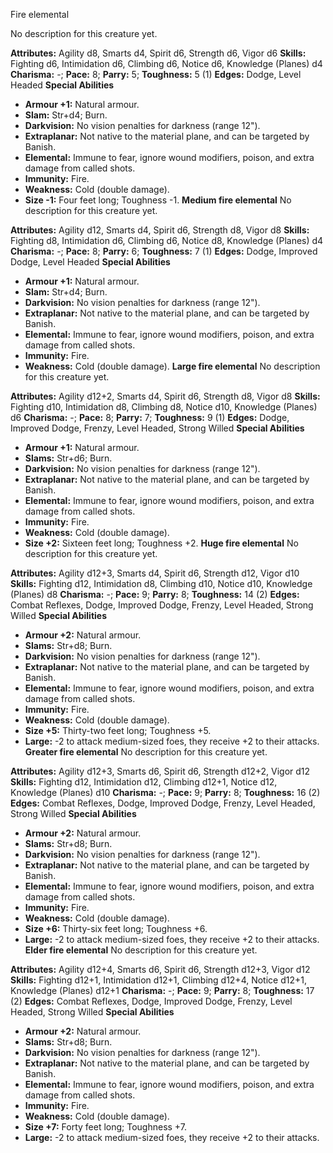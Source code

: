 Fire elemental

No description for this creature yet.

**Attributes:** Agility d8, Smarts d4, Spirit d6, Strength d6, Vigor d6
**Skills:** Fighting d6, Intimidation d6, Climbing d6, Notice d6,
Knowledge (Planes) d4
**Charisma:** -; **Pace:** 8; **Parry:** 5; **Toughness:** 5 (1)
**Edges:** Dodge, Level Headed
**Special Abilities**
- **Armour +1:** Natural armour.
- **Slam:** Str+d4; Burn.
- **Darkvision:** No vision penalties for darkness (range 12").
- **Extraplanar:** Not native to the material plane, and can be targeted
by Banish.
- **Elemental:** Immune to fear, ignore wound modifiers, poison, and
extra damage from called shots.
- **Immunity:** Fire.
- **Weakness:** Cold (double damage).
- **Size -1:** Four feet long; Toughness -1.
**Medium fire elemental**
No description for this creature yet.

**Attributes:** Agility d12, Smarts d4, Spirit d6, Strength d8, Vigor
d8
**Skills:** Fighting d8, Intimidation d6, Climbing d6, Notice d8,
Knowledge (Planes) d4
**Charisma:** -; **Pace:** 8; **Parry:** 6; **Toughness:** 7 (1)
**Edges:** Dodge, Improved Dodge, Level Headed
**Special Abilities**
- **Armour +1:** Natural armour.
- **Slam:** Str+d4; Burn.
- **Darkvision:** No vision penalties for darkness (range 12").
- **Extraplanar:** Not native to the material plane, and can be targeted
by Banish.
- **Elemental:** Immune to fear, ignore wound modifiers, poison, and
extra damage from called shots.
- **Immunity:** Fire.
- **Weakness:** Cold (double damage).
**Large fire elemental**
No description for this creature yet.

**Attributes:** Agility d12+2, Smarts d4, Spirit d6, Strength d8, Vigor
d8
**Skills:** Fighting d10, Intimidation d8, Climbing d8, Notice d10,
Knowledge (Planes) d6
**Charisma:** -; **Pace:** 8; **Parry:** 7; **Toughness:** 9 (1)
**Edges:** Dodge, Improved Dodge, Frenzy, Level Headed, Strong Willed
**Special Abilities**
- **Armour +1:** Natural armour.
- **Slams:** Str+d6; Burn.
- **Darkvision:** No vision penalties for darkness (range 12").
- **Extraplanar:** Not native to the material plane, and can be targeted
by Banish.
- **Elemental:** Immune to fear, ignore wound modifiers, poison, and
extra damage from called shots.
- **Immunity:** Fire.
- **Weakness:** Cold (double damage).
- **Size +2:** Sixteen feet long; Toughness +2.
**Huge fire elemental**
No description for this creature yet.

**Attributes:** Agility d12+3, Smarts d4, Spirit d6, Strength d12, Vigor
d10
**Skills:** Fighting d12, Intimidation d8, Climbing d10, Notice d10,
Knowledge (Planes) d8
**Charisma:** -; **Pace:** 9; **Parry:** 8; **Toughness:** 14 (2)
**Edges:** Combat Reflexes, Dodge, Improved Dodge, Frenzy, Level Headed,
Strong Willed
**Special Abilities**
- **Armour +2:** Natural armour.
- **Slams:** Str+d8; Burn.
- **Darkvision:** No vision penalties for darkness (range 12").
- **Extraplanar:** Not native to the material plane, and can be targeted
by Banish.
- **Elemental:** Immune to fear, ignore wound modifiers, poison, and
extra damage from called shots.
- **Immunity:** Fire.
- **Weakness:** Cold (double damage).
- **Size +5:** Thirty-two feet long; Toughness +5.
- **Large:** -2 to attack medium-sized foes, they receive +2 to their
attacks.
**Greater fire elemental**
No description for this creature yet.

**Attributes:** Agility d12+3, Smarts d6, Spirit d6, Strength d12+2,
Vigor d12
**Skills:** Fighting d12, Intimidation d12, Climbing d12+1, Notice d12,
Knowledge (Planes) d10
**Charisma:** -; **Pace:** 9; **Parry:** 8; **Toughness:** 16 (2)
**Edges:** Combat Reflexes, Dodge, Improved Dodge, Frenzy, Level Headed,
Strong Willed
**Special Abilities**
- **Armour +2:** Natural armour.
- **Slams:** Str+d8; Burn.
- **Darkvision:** No vision penalties for darkness (range 12").
- **Extraplanar:** Not native to the material plane, and can be targeted
by Banish.
- **Elemental:** Immune to fear, ignore wound modifiers, poison, and
extra damage from called shots.
- **Immunity:** Fire.
- **Weakness:** Cold (double damage).
- **Size +6:** Thirty-six feet long; Toughness +6.
- **Large:** -2 to attack medium-sized foes, they receive +2 to their
attacks.
**Elder fire elemental**
No description for this creature yet.

**Attributes:** Agility d12+4, Smarts d6, Spirit d6, Strength d12+3,
Vigor d12
**Skills:** Fighting d12+1, Intimidation d12+1, Climbing d12+4, Notice
d12+1, Knowledge (Planes) d12+1
**Charisma:** -; **Pace:** 9; **Parry:** 8; **Toughness:** 17 (2)
**Edges:** Combat Reflexes, Dodge, Improved Dodge, Frenzy, Level Headed,
Strong Willed
**Special Abilities**
- **Armour +2:** Natural armour.
- **Slams:** Str+d8; Burn.
- **Darkvision:** No vision penalties for darkness (range 12").
- **Extraplanar:** Not native to the material plane, and can be targeted
by Banish.
- **Elemental:** Immune to fear, ignore wound modifiers, poison, and
extra damage from called shots.
- **Immunity:** Fire.
- **Weakness:** Cold (double damage).
- **Size +7:** Forty feet long; Toughness +7.
- **Large:** -2 to attack medium-sized foes, they receive +2 to their
attacks.

